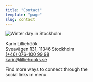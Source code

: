 ```yaml
---
title: "Contact"
template: "page"
slug: contact
---
```


<img class='contact-bg' alt="Winter day in Stockholm" src="/media/faded-winter-landscape.JPG">

Karin Lilliehöök <br>
Sveavägen 131, 11346 Stockholm <br>
[(+46) 076-100 99 98](tel:+4676-1009998 "Karin's phone") <br>
[karin@lilliehooks.se](mailto:karin@lilliehooks.se "Karin's email")

Find more ways to connect through the <br>social links in menu.

